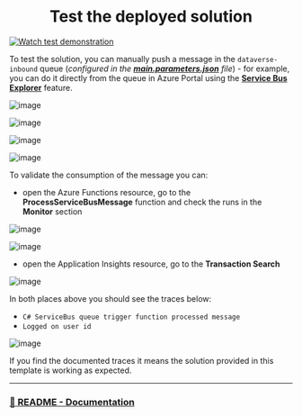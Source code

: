 <p align="center">
    <h1 align="center">
        Test the deployed solution
    </h1>
</p>

[![Watch test demonstration](https://i3.ytimg.com/vi/FkhUpgTQiUY/maxresdefault.jpg)](https://youtu.be/FkhUpgTQiUY)

To test the solution, you can manually push a message in the `dataverse-inbound` queue (_configured in the [**main.parameters.json**](../infra/main.parameters.json) file_) - for example, you can do it directly from the queue in Azure Portal using the [**Service Bus Explorer**](https://learn.microsoft.com/en-us/azure/service-bus-messaging/explorer) feature.

![image](https://user-images.githubusercontent.com/23240245/206925350-67e9676f-9048-4fe3-9d91-56c581e3e498.png)

![image](https://user-images.githubusercontent.com/23240245/206925370-1fd3710d-8768-4b59-8948-d33c18c1518f.png)

![image](https://user-images.githubusercontent.com/23240245/206925390-f41c234e-0b5b-4e9c-b784-671059d43c80.png)

![image](https://user-images.githubusercontent.com/23240245/206925407-0eb0fcf2-4396-4ba9-92c4-c5382061b35f.png)

To validate the consumption of the message you can:

- open the Azure Functions resource, go to the **ProcessServiceBusMessage** function and check the runs in the **Monitor** section

![image](https://user-images.githubusercontent.com/23240245/206925451-9941f3df-6485-443a-ae41-39fb662a87e1.png)

![image](https://user-images.githubusercontent.com/23240245/206925464-635b1be1-f476-42e0-ac32-2b034523e073.png)

- open the Application Insights resource, go to the **Transaction Search**

![image](https://user-images.githubusercontent.com/23240245/206925683-c1a78466-182d-496d-8b1a-01b3cd55e29c.png)

In both places above you should see the traces below:

- `C# ServiceBus queue trigger function processed message`
- `Logged on user id`

![image](https://user-images.githubusercontent.com/23240245/206925481-dbff2ad3-17f6-4ff6-b852-b2da97f005cc.png)

If you find the documented traces it means the solution provided in this template is working as expected.

---

### [🏡 README - Documentation](../README.md#-documentation)